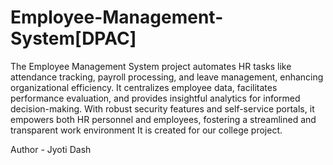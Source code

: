 # Employee-Management-System[DPAC]

The Employee Management System project automates HR tasks like attendance tracking, payroll processing, and leave management, enhancing organizational efficiency. It centralizes employee data, facilitates performance evaluation, and provides insightful analytics for informed decision-making. With robust security features and self-service portals, it empowers both HR personnel and employees, fostering a streamlined and transparent work environment It is created for our college project.

Author - Jyoti Dash
